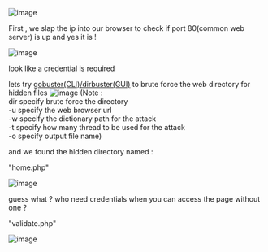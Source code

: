 ![image](https://user-images.githubusercontent.com/78603128/119040663-43719300-b9e8-11eb-93b9-9084d21a8b85.png)

First , we slap the ip into our browser to check if port 80(common web server) is up and yes it is !

![image](https://user-images.githubusercontent.com/78603128/119142345-fa1d5400-ba78-11eb-97a9-5e0b27c4618e.png)

look like a credential is required

lets try <a href="https://tools.kali.org/web-applications/gobuster">gobuster(CLI)/dirbuster(GUI)</a> to brute force the web directory for hidden files
![image](https://user-images.githubusercontent.com/78603128/119142807-7879f600-ba79-11eb-8cc8-0236aca6441f.png)
(Note : <br/>
dir specify brute force the directory <br/>
-u specify the web browser url<br/>
-w specify the dictionary path for the attack<br/>
-t specify how many thread to be used for the attack<br/> 
-o specify output file name)<br/>

and we found the hidden directory named :

"home.php" 

![image](https://user-images.githubusercontent.com/78603128/119143134-d8709c80-ba79-11eb-85fb-d91fe7fb960f.png)

guess what ? who need credentials when you can access the page without one ?

"validate.php"

![image](https://user-images.githubusercontent.com/78603128/119142989-b37c2980-ba79-11eb-82ae-a0ab52a03f25.png)

